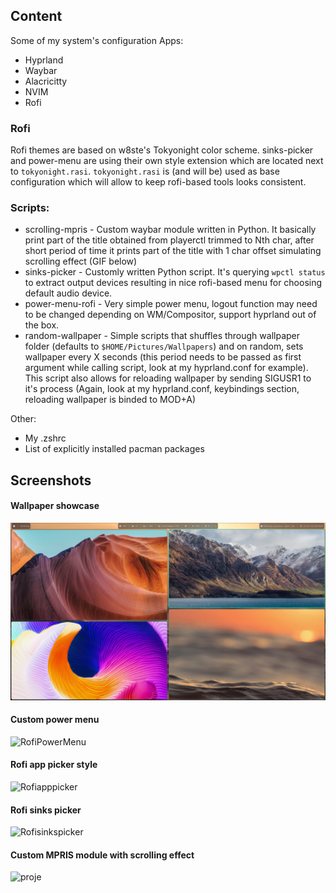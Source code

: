 ## Content
Some of my system's configuration
Apps:
- Hyprland
- Waybar
- Alacricitty
- NVIM
- Rofi

### Rofi
Rofi themes are based on w8ste's Tokyonight color scheme.
sinks-picker and power-menu are using their own style extension which are located next to `tokyonight.rasi`. `tokyonight.rasi` is (and will be) used as base configuration which will allow to keep rofi-based tools looks consistent. 

### Scripts:
- scrolling-mpris - Custom waybar module written in Python. It basically print part of the title obtained from playerctl trimmed to Nth char, after short period of time it prints part of the title with 1 char offset simulating scrolling effect (GIF below)
- sinks-picker - Customly written Python script. It's querying `wpctl status` to extract output devices resulting in nice rofi-based menu for choosing default audio device.
- power-menu-rofi - Very simple power menu, logout function may need to be changed depending on WM/Compositor, support hyprland out of the box. 
- random-wallpaper - Simple scripts that shuffles through wallpaper folder (defaults to `$HOME/Pictures/Wallpapers`) and on random, sets wallpaper every X seconds (this period needs to be passed as first argument while calling script, look at my hyprland.conf for example). This script also allows for reloading wallpaper by sending SIGUSR1 to it's process (Again, look at my hyprland.conf, keybindings section, reloading wallpaper is binded to MOD+A) 

Other: 
- My .zshrc
- List of explicitly installed pacman packages 


## Screenshots

#### Wallpaper showcase
![Wallpapers](Pictures/Screenshots/2024-10-21-122354_hyprshot.jpg)

#### Custom power menu
![RofiPowerMenu](Pictures/2024-10-31-150133_hyprshot.jpg)

#### Rofi app picker style
![Rofiapppicker](Pictures/2024-10-31-150119_hyprshot.jpg)

#### Rofi sinks picker
![Rofisinkspicker](Pictures/2024-10-31-150337_hyprshot.jpg)

#### Custom MPRIS module with scrolling effect
![proje](https://github.com/user-attachments/assets/144ce4bc-ad21-44d9-9b96-0abeaff97671)
